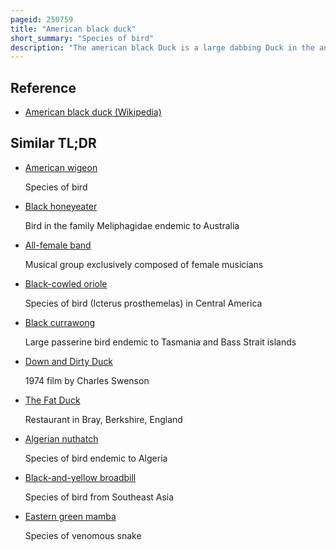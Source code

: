 ```yaml
---
pageid: 250759
title: "American black duck"
short_summary: "Species of bird"
description: "The american black Duck is a large dabbing Duck in the anatidae Family. It was described by william Brewster in 1902. It is the heaviest Species in the Genus Anas, weighing 720–1,640 G on Average and measuring 54–59 Cm in Length with an 88–95 Cm Wingspan. It somewhat resembles the Female and eclipse Male Mallard in Coloration, but has a Darker Plumage. The Male and Female are generally similar in Appearance but the Male's Bill is yellow while the Female's Bill is dull green with dark Marks on the upper Mandible. It is native to eastern North America. It is usually found during the Breeding Season in coastal and freshwater Wetlands from Saskatchewan to the Atlantic in Canada and the great Lakes and Adirondacks in the united States. It is a partially migratory Species most often wintering in east-central united States especially coastal Areas."
---
```


## Reference

- [American black duck (Wikipedia)](https://en.wikipedia.org/?curid=250759)

## Similar TL;DR

- [American wigeon](/tldr/en/american-wigeon)

  Species of bird

- [Black honeyeater](/tldr/en/black-honeyeater)

  Bird in the family Meliphagidae endemic to Australia

- [All-female band](/tldr/en/all-female-band)

  Musical group exclusively composed of female musicians

- [Black-cowled oriole](/tldr/en/black-cowled-oriole)

  Species of bird (Icterus prosthemelas) in Central America

- [Black currawong](/tldr/en/black-currawong)

  Large passerine bird endemic to Tasmania and Bass Strait islands

- [Down and Dirty Duck](/tldr/en/down-and-dirty-duck)

  1974 film by Charles Swenson

- [The Fat Duck](/tldr/en/the-fat-duck)

  Restaurant in Bray, Berkshire, England

- [Algerian nuthatch](/tldr/en/algerian-nuthatch)

  Species of bird endemic to Algeria

- [Black-and-yellow broadbill](/tldr/en/black-and-yellow-broadbill)

  Species of bird from Southeast Asia

- [Eastern green mamba](/tldr/en/eastern-green-mamba)

  Species of venomous snake
